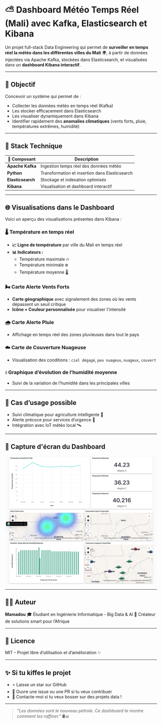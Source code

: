 # ⛅️ Dashboard Météo Temps Réel (Mali) avec Kafka, Elasticsearch et Kibana

Un projet full-stack Data Engineering qui permet de **surveiller en temps réel la météo dans les différentes villes du Mali** 🌍,
à partir de données injectées via Apache Kafka, stockées dans Elasticsearch, et visualisées dans un **dashboard Kibana interactif**.

---

## 🎯 Objectif

Concevoir un système qui permet de :

- Collecter les données météo en temps réel (Kafka)
- Les stocker efficacement dans Elasticsearch
- Les visualiser dynamiquement dans Kibana
- Identifier rapidement des **anomalies climatiques** (vents forts, pluie, températures extrêmes, humidité)

---

## 🧰 Stack Technique

| 🧩 Composant        | Description                                  |
|--------------------|----------------------------------------------|
| **Apache Kafka**    | Ingestion temps réel des données météo       |
| **Python**          | Transformation et insertion dans Elasticsearch |
| **Elasticsearch**   | Stockage et indexation optimisés             |
| **Kibana**          | Visualisation et dashboard interactif        |


---

## 🌐 Visualisations dans le Dashboard

Voici un aperçu des visualisations présentes dans Kibana :

### 🌡️ Température en temps réel
- **📈 Ligne de température** par ville du Mali en temps réel
- **📊 Indicateurs :**
  - Température maximale 🔥
  - Température minimale ❄️
  - Température moyenne 🌡️

### 🌬️ Carte Alerte Vents Forts
- **Carte géographique** avec signalement des zones où les vents dépassent un seuil critique
- **Icône + Couleur personnalisée** pour visualiser l'intensité

### 🌧️ Carte Alerte Pluie
- Affichage en temps réel des zones pluvieuses dans tout le pays

### ☁️ Carte de Couverture Nuageuse
- Visualisation des conditions : `ciel dégagé`, `peu nuageux`, `nuageux`, `couvert`

### 💧 Graphique d’évolution de l’humidité moyenne
- Suivi de la variation de l’humidité dans les principales villes

---

## 🎯 Cas d’usage possible

* Suivi climatique pour agriculture intelligente 🌽
* Alerte précoce pour services d’urgence 🚨
* Intégration avec IoT météo local 🛰️

---

## 📸 Capture d'écran du Dashboard

![Dashboard météo temps réel](./Dashboard.jpeg)

---

## 👨‍💻 Auteur

**Mamadou**
🎓 Étudiant en Ingénierie Informatique - Big Data & AI
🚀 Créateur de solutions smart pour l’Afrique

---

## 🪪 Licence

MIT – Projet libre d’utilisation et d’amélioration ✨

---

## ✨ Si tu kiffes le projet

* ⭐ Laisse un star sur GitHub
* 💬 Ouvre une issue ou une PR si tu veux contribuer
* 🤝 Contacte-moi si tu veux bosser sur des projets data !

---

> *"Les données sont le nouveau pétrole. Ce dashboard te montre comment les raffiner."* 🛢️📊

